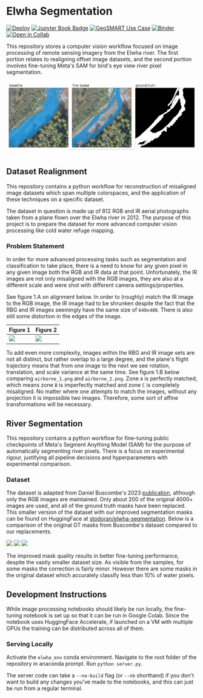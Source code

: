 # Elwha Segmentation

[![Deploy](https://github.com/StefanTodoran/elwha_dataset_realignment/actions/workflows/deploy.yaml/badge.svg)](https://github.com/StefanTodoran/elwha_dataset_realignment/actions/workflows/deploy.yaml)
[![Jupyter Book Badge](https://jupyterbook.org/badge.svg)](https://todoran.dev/elwha_dataset_realignment/)
[![GeoSMART Use Case](./book/img/use_case_badge.svg)](https://geo-smart.github.io/usecases)
[![Binder](https://mybinder.org/badge_logo.svg)](https://mybinder.org/v2/gh/StefanTodoran/elwha_dataset_realignment/HEAD)
[![Open in Collab](https://colab.research.google.com/assets/colab-badge.svg)](https://colab.research.google.com/github/StefanTodoran/elwha_dataset_realignment)

This repository stores a computer vision workflow focused on image processing of remote sensing imagery from the Elwha river. The first portion relates to realigning offset image datasets, and the second portion involves fine-tuning Meta's SAM for bird's eye view river pixel segmentation.

<img src="book/img/thumbnail_2.png">

## Dataset Realignment

This repository contains a python workflow for reconstruction of misaligned image datasets which span multiple colorspaces, and the application of these techniques on a specific dataset.

The dataset in question is made up of 812 RGB and IR aerial photographs taken from a plane flown over the Elwha river in 2012. The purpose of this project is to prepare the dataset for more advanced computer vision processing like cold water refuge mapping.

### Problem Statement

In order for more advanced processing tasks such as segmentation and classification to take place, there is a need to know for any given pixel in any given image both the RGB and IR data at that point. Unfortunately, the IR images are not only misaligned with the RGB images, they are also at a different scale and were shot with different camera settings/properties. 

See figure 1.A on alignment below. In order to (roughly) match the IR image to the RGB image, the IR image had to be shrunken despite the fact that the RBG and IR images seemingly have the same size of `640x480`. There is also still some distortion in the edges of the image.

Figure 1 | Figure 2
--- | --- 
<img src="book/img/alignment2.gif"/> | <img src="book/img/alignment.png"/>

To add even more complexity, images within the RBG and IR image sets are not all distinct, but rather overlap to a large degree, and the plane's flight trajectory means that from one image to the next we see rotation, translation, and scale variance at the same time. See figure 1.B below comparing `airborne_1.png` and `airborne_2.png`. Zone `A` is perfectly matched, which means zone `B` is imperfectly matched and zone `C` is completely misaligned. No matter where one attempts to match the images, without any projection it is impossible two images. Therefore, some sort of affine transformations will be necessary.


## River Segmentation

This repository contains a python workflow for fine-tuning public checkpoints of Meta's Segment Anything Model (SAM) for the purpose of automatically segmenting river pixels. There is a focus on experimental rigour, justifying all pipeline decisions and hyperparameters with experimental comparison.

### Dataset

The dataset is adapted from Daniel Buscombe's 2023 [publication](https://zenodo.org/records/10155783), although only the RGB images are maintained. Only about 200 of the original 4000+ images are used, and all of the ground truth masks have been replaced. This smaller version of the dataset with our improved segmentation masks can be found on HuggingFace at [stodoran/elwha-segmentation](https://huggingface.co/datasets/stodoran/elwha-segmentation). Below is a comparison of the original GT masks from Buscombe's dataset compared to our replacements.

<img src="book/img/mask_fix_1.png" width="360">
<img src="book/img/mask_fix_2.png" width="360">
<img src="book/img/mask_fix_3.png" width="360">

The improved mask quality results in better fine-tuning performance, despite the vastly smaller dataset size. As visible from the samples, for some masks the correction is fairly minor. However there are some masks in the original dataset which accurately classify less than 10% of water pixels.

## Development Instructions

While image processing notebooks should likely be run locally, the fine-tuning notebook is set up so that it can be run in Google Colab. Since the notebook uses HuggingFace Accelerate, if launched on a VM with multiple GPUs the training can be distributed across all of them.

### Serving Locally

Activate the `elwha_env` conda environment. Navigate to the root folder of the repository in anaconda prompt. Run `python server.py`.

The server code can take a `--no-build` flag (or `--nb` shorthand) if you don't want to build any changes you've made to the notebooks, and this can just be run from a regular terminal.